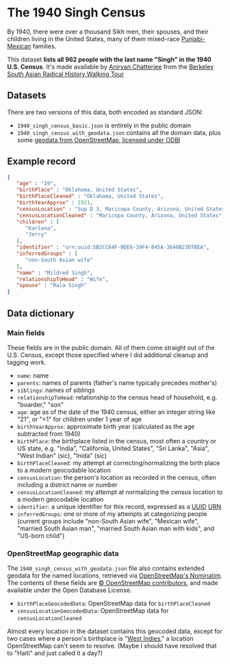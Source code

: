 # The 1940 Singh Census

By 1940, there were over a thousand Sikh men, their spouses, and their children living in the United States, many of them mixed-race [Punjabi-Mexican](https://en.wikipedia.org/wiki/Punjabi_Mexican_Americans) families.

This dataset **lists all 962 people with the last name "Singh" in the 1940 U.S. Census**. It's made available by [Anirvan Chatterjee](http://www.chatterjee.net/) from the [Berkeley South Asian Radical History Walking Tour](http://www.berkeleysouthasian.org/)

## Datasets

There are two versions of this data, both encoded as standard JSON:

* `1940_singh_census_basic.json` is entirely in the public domain
* `1940_singh_census_with_geodata.json` contains all the domain data, plus some [geodata from OpenStreetMap, licensed under ODBl](https://www.openstreetmap.org/copyright)

## Example record

```json
{
   "age" : "19",
   "birthPlace" : "Oklahoma, United States",
   "birthPlaceCleaned" : "Oklahoma, United States",
   "birthYearApprox" : 1921,
   "censusLocation" : "Sup D 3, Maricopa County, Arizona, United States",
   "censusLocationCleaned" : "Maricopa County, Arizona, United States",
   "children" : [
      "Karlena",
      "Jerry"
   ],
   "identifier" : "urn:uuid:5B2CC64F-0DE6-39F4-845A-3640B23D7BEA",
   "inferredGroups" : [
      "non-South Asian wife"
   ],
   "name" : "Mildred Singh",
   "relationshipToHead" : "Wife",
   "spouse" : "Rala Singh"
}
```

## Data dictionary

### Main fields

These fields are in the public domain. All of them come straight out of the U.S. Census, except those specified where I did additional cleanup and tagging work.

* `name`: name
* `parents`: names of parents (father's name typically precedes mother's)
* `siblings`: names of siblings
* `relationshipToHead`: relationship to the census head of household, e.g. "boarder," "son"
* `age`: age as of the date of the 1940 census, either an integer string like "21", or "<1" for children under 1 year of age
* `birthYearApprox`: approximate birth year (calculated as the age subtracted from 1940)
* `birthPlace`: the birthplace listed in the census, most often a country or US state, e.g. "India", "California, United States", "Sri Lanka", "Asia", "West Indian" (sic), "Inida" (sic)
* `birthPlaceCleaned`: my attempt at correcting/normalizing the birth place to a modern geocodable location
* `censusLocation`: the person's location as recorded in the census, often including a district name or number
* `censusLocationCleaned`: my attempt at normalizing the census location to a modern geocodable location
* `identifier`: a unique identifier for this record, expressed as a [UUID](https://en.wikipedia.org/wiki/Universally_unique_identifier) [URN](https://en.wikipedia.org/wiki/Uniform_Resource_Name)
* `inferredGroups`: one or more of my attempts at categorizing people (current groups include "non-South Asian wife", "Mexican wife", "married South Asian man", "married South Asian man with kids", and "US-born child")

### OpenStreetMap geographic data

The `1940_singh_census_with_geodata.json` file also contains extended geodata for the named locations, retrieved via [OpenStreetMap's Nominatim](https://nominatim.openstreetmap.org/). The contents of these fields are [© OpenStreetMap contributors](https://www.openstreetmap.org/copyright), and made available under the Open Database License.

* `birthPlaceGeocodedData`: OpenStreetMap data for `birthPlaceCleaned`
* `censusLocationGeocodedData`: OpenStreetMap data for `censusLocationCleaned`

Almost every location in the dataset contains this geocoded data, except for two cases where a person's birthplace is "[West Indies](https://en.wikipedia.org/wiki/West_Indies)," a location OpenStreetMap can't seem to resolve. (Maybe I should have resolved that to "Haiti" and just called it a day?)

